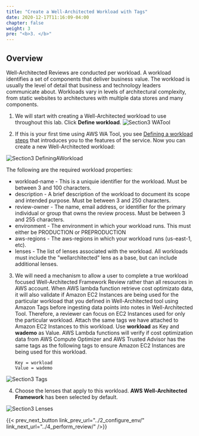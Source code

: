 ```yaml
---
title: "Create a Well-Architected Workload with Tags"
date: 2020-12-17T11:16:09-04:00
chapter: false
weight: 3
pre: "<b>3. </b>"
---
```


## Overview
Well-Architected Reviews are conducted per workload. A workload identifies a set of components that deliver business value. The workload is usually the level of detail that business and technology leaders communicate about. Workloads vary in levels of architectural complexity, from static websites to architectures with multiple data stores and many components.

1. We will start with creating a Well-Architected workload to use throughout this lab. Click **Define workload**.
![Section3 WATool](/watool/200_Integration_with_AWS_Compute_Optimizer_and_AWS_Trusted_Advisor/Images/section3/WATool.png)

2. If this is your first time using AWS WA Tool, you see [Defining a workload steps](https://docs.aws.amazon.com/wellarchitected/latest/userguide/define-workload.html) that introduces you to the features of the service. Now you can create a new Well-Architected workload:

![Section3 DefiningAWorkload](/watool/200_Integration_with_AWS_Compute_Optimizer_and_AWS_Trusted_Advisor/Images/section3/DefiningAWorkload.png)

The following are the required workload properties:

* workload-name - This is a uniquie identifier for the workload. Must be between 3 and 100 characters.
* description - A brief description of the workload to document its scope and intended purpose. Must be between 3 and 250 characters.
* review-owner - The name, email address, or identifier for the primary individual or group that owns the review process. Must be between 3 and 255 characters.
* environment - The environment in which your workload runs. This must either be PRODUCTION or PREPRODUCTION
* aws-regions - The aws-regions in which your workload runs (us-east-1, etc).
* lenses - The list of lenses associated with the workload. All workloads must include the "wellarchitected" lens as a base, but can include additional lenses. 

3. We will need a mechanism to allow a user to complete a true workload focused Well-Architected Framework Review rather than all resources in AWS account. When AWS lambda function retrieve cost optimizato data, it will also validate if Amazon EC2 Instances are being used for the particular workload that you defined in Well-Architected tool using Amazon Tags before ingesting data points into notes in Well-Architected Tool. Therefore, a reviewer can focus on EC2 Instances used for only the particular workload. Attach the same tags we have attached to Amazon EC2 Instances to this workload. Use **workload** as Key and **wademo** as Value.
AWS Lambda functions will verify if cost optimization data from AWS Compute Optimizer and AWS Trusted Advisor has the same tags as the following tags to ensure Amazon EC2 Instances are being used for this workload.
    ```
    Key = workload
    Value = wademo
    ```
![Section3 Tags](/watool/200_Integration_with_AWS_Compute_Optimizer_and_AWS_Trusted_Advisor/Images/section3/Tags.png)

4. Choose the lenses that apply to this workload. **AWS Well-Architected Framework** has been selected by default.

![Section3 Lenses](/watool/200_Integration_with_AWS_Compute_Optimizer_and_AWS_Trusted_Advisor/Images/section3/Lenses.png)

{{< prev_next_button link_prev_url="../2_configure_env/" link_next_url="../4_perform_review/" />}}
